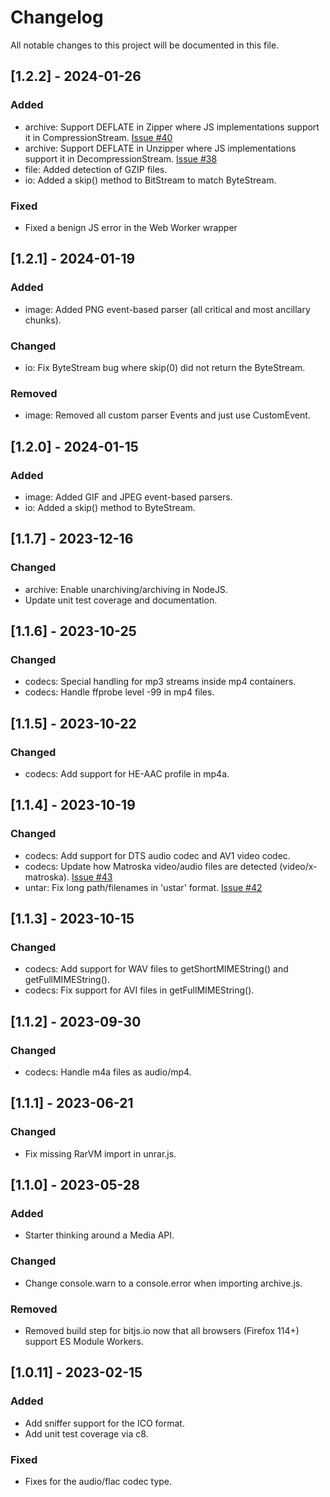 # Changelog

All notable changes to this project will be documented in this file.

## [1.2.2] - 2024-01-26

### Added

- archive: Support DEFLATE in Zipper where JS implementations support it in CompressionStream.
  [Issue #40](https://github.com/codedread/bitjs/issues/40)
- archive: Support DEFLATE in Unzipper where JS implementations support it in DecompressionStream.
  [Issue #38](https://github.com/codedread/bitjs/issues/38)
- file: Added detection of GZIP files.
- io: Added a skip() method to BitStream to match ByteStream.

### Fixed

- Fixed a benign JS error in the Web Worker wrapper

## [1.2.1] - 2024-01-19

### Added

- image: Added PNG event-based parser (all critical and most ancillary chunks).

### Changed

- io: Fix ByteStream bug where skip(0) did not return the ByteStream.

### Removed

- image: Removed all custom parser Events and just use CustomEvent.

## [1.2.0] - 2024-01-15

### Added

- image: Added GIF and JPEG event-based parsers.
- io: Added a skip() method to ByteStream.

## [1.1.7] - 2023-12-16

### Changed

- archive: Enable unarchiving/archiving in NodeJS.
- Update unit test coverage and documentation.

## [1.1.6] - 2023-10-25

### Changed

- codecs: Special handling for mp3 streams inside mp4 containers.
- codecs: Handle ffprobe level -99 in mp4 files.

## [1.1.5] - 2023-10-22

### Changed

- codecs: Add support for HE-AAC profile in mp4a.

## [1.1.4] - 2023-10-19

### Changed

- codecs: Add support for DTS audio codec and AV1 video codec.
- codecs: Update how Matroska video/audio files are detected (video/x-matroska).
  [Issue #43](https://github.com/codedread/bitjs/issues/43)
- untar: Fix long path/filenames in 'ustar' format. [Issue #42](https://github.com/codedread/bitjs/issues/43)

## [1.1.3] - 2023-10-15

### Changed

- codecs: Add support for WAV files to getShortMIMEString() and getFullMIMEString().
- codecs: Fix support for AVI files in getFullMIMEString().

## [1.1.2] - 2023-09-30

### Changed

- codecs: Handle m4a files as audio/mp4.

## [1.1.1] - 2023-06-21

### Changed

- Fix missing RarVM import in unrar.js.

## [1.1.0] - 2023-05-28

### Added

- Starter thinking around a Media API.

### Changed

- Change console.warn to a console.error when importing archive.js.

### Removed

- Removed build step for bitjs.io now that all browsers (Firefox 114+) support ES Module Workers.

## [1.0.11] - 2023-02-15

### Added

- Add sniffer support for the ICO format.
- Add unit test coverage via c8.

### Fixed

- Fixes for the audio/flac codec type.
